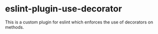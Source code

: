 # eslint-plugin-use-decorator
This is a custom plugin for eslint which enforces the use of decorators on methods.